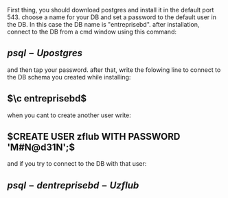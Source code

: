 First thing, you should download postgres and install it in the default port 543.
choose a name for your DB and set a password to the default user in the DB. In this case the DB name is "entreprisebd".
after installation,
connect to the DB from a cmd window using this command:

$psql -U postgres$
-
and then tap your password.
after that, write the folowing line to connect to the DB schema you created while installing:

$\c entreprisebd$
-
when you cant to create another user write:

$CREATE USER zflub WITH PASSWORD 'M#N@d31N';$
-
and if you try to connect to the DB with that user:

$psql -d entreprisebd -U zflub$
-
